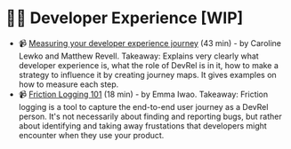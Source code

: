 # 👩‍💻 Developer Experience [WIP]

- 📹 [Measuring your developer experience journey](https://devrel.net/developer-experience/measuring-your-developer-experience-journey) (43 min) - by Caroline Lewko and Matthew Revell. Takeaway: Explains very clearly what developer experience is, what the role of DevRel is in it, how to make a strategy to influence it by creating journey maps. It gives examples on how to measure each step.
- 📹 [Friction Logging 101](https://www.youtube.com/watch?v=765wLWVcyS0) (18 min) - by Emma Iwao. Takeaway: Friction logging is a tool to capture the end-to-end user journey as a DevRel person. It's not necessarily about finding and reporting bugs, but rather about identifying and taking away frustations that developers might encounter when they use your product.
